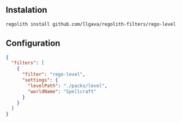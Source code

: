 ## Instalation
```sh
regolith install github.com/llgava/regolith-filters/rego-level
```

## Configuration
```json
{
  "filters": [
    {
      "filter": "rego-level",
      "settings": {
        "levelPath": "./packs/level",
        "worldName": "Spellcraft"
      }
    }
  ]
}
```

